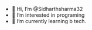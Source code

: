 - 👋 Hi, I’m @Sidharthsharma32
- 👀 I’m interested in programing
- 🌱 I’m currently learning b tech.


<!---
Sidharthsharma32/Sidharthsharma32 is a ✨ special ✨ repository because its `README.md` (this file) appears on your GitHub profile.
You can click the Preview link to take a look at your changes.
--->
